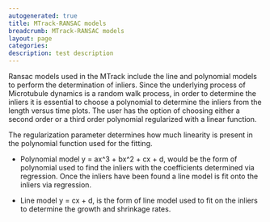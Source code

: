 ```yaml
---
autogenerated: true
title: MTrack-RANSAC models
breadcrumb: MTrack-RANSAC models
layout: page
categories: 
description: test description
---
```


Ransac models used in the MTrack include the line and polynomial models to perform the determination of inliers. Since the underlying process of Microtubule dynamics is a random walk process, in order to determine the inliers it is essential to choose a polynomial to determine the inliers from the length versus time plots. The user has the option of choosing either a second order or a third order polynomial regularized with a linear function.

The regularization parameter determines how much linearity is present in the polynomial function used for the fitting.

-   Polynomial model y = ax^3 + bx^2 + cx + d, would be the form of polynomial used to find the inliers with the coefficients determined via regression. Once the inliers have been found a line model is fit onto the inliers via regression.

<!-- -->

-   Line model y = cx + d, is the form of line model used to fit on the inliers to determine the growth and shrinkage rates.

